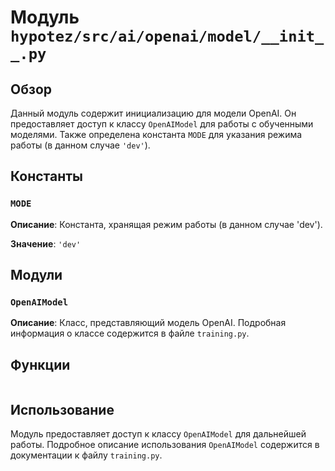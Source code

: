 # Модуль `hypotez/src/ai/openai/model/__init__.py`

## Обзор

Данный модуль содержит инициализацию для модели OpenAI.  Он предоставляет доступ к классу `OpenAIModel` для работы с обученными моделями.  Также определена константа `MODE` для указания режима работы (в данном случае `'dev'`).


## Константы

### `MODE`

**Описание**: Константа, хранящая режим работы (в данном случае 'dev').

**Значение**: `'dev'`


## Модули

### `OpenAIModel`

**Описание**: Класс, представляющий модель OpenAI.  Подробная информация о классе содержится в файле `training.py`.


## Функции


```
```

##  Использование

Модуль предоставляет доступ к классу `OpenAIModel` для дальнейшей работы.  Подробное описание использования `OpenAIModel` содержится в документации к файлу `training.py`.


```
```